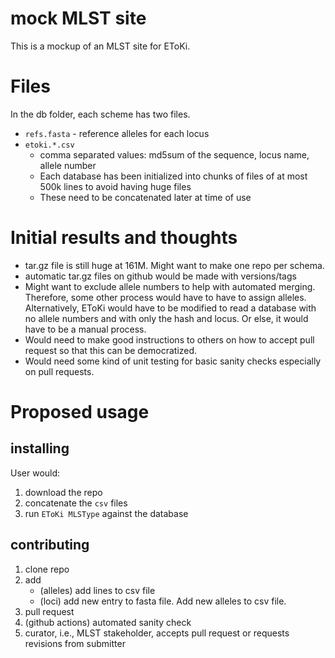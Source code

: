 # mock MLST site

This is a mockup of an MLST site for EToKi.

# Files

In the db folder, each scheme has two files.

* `refs.fasta` - reference alleles for each locus
* `etoki.*.csv` 
   * comma separated values: md5sum of the sequence, locus name, allele number
   * Each database has been initialized into chunks of files of at most 500k lines to avoid having huge files
   * These need to be concatenated later at time of use

# Initial results and thoughts

* tar.gz file is still huge at 161M.  Might want to make one repo per schema.
* automatic tar.gz files on github would be made with versions/tags
* Might want to exclude allele numbers to help with automated merging. Therefore, some other process would have to have to assign alleles. Alternatively, EToKi would have to be modified to read a database with no allele numbers and with only the hash and locus. Or else, it would have to be a manual process.
* Would need to make good instructions to others on how to accept pull request so that this can be democratized.
* Would need some kind of unit testing for basic sanity checks especially on pull requests.

# Proposed usage

## installing

User would:

1. download the repo
2. concatenate the `csv` files 
3. run `EToKi MLSType` against the database

## contributing

1. clone repo
2. add
   * (alleles) add lines to csv file
   * (loci) add new entry to fasta file. Add new alleles to csv file.
3. pull request
4. (github actions) automated sanity check
5. curator, i.e., MLST stakeholder, accepts pull request or requests revisions from submitter
